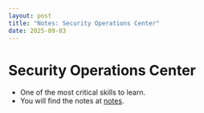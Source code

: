 ```yaml
---
layout: post
title: "Notes: Security Operations Center"
date: 2025-09-03
---
```


# Security Operations Center
- One of the most critical skills to learn. 
- You will find the notes at <a href="/notes">notes</a>.